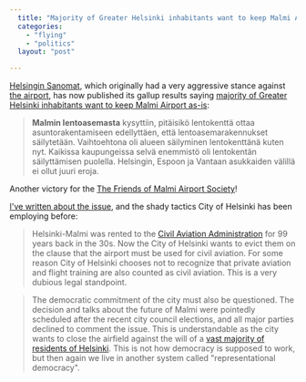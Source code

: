 ```yaml
---
  title: "Majority of Greater Helsinki inhabitants want to keep Malmi Airport"
  categories: 
    - "flying"
    - "politics"
  layout: "post"

---
```

[Helsingin Sanomat][1], which originally had a very aggressive stance against [the airport][3], has now published its gallup results saying [majority of Greater Helsinki inhabitants want to keep Malmi Airport as-is][2]:

> __Malmin lentoasemasta__ kysyttiin, pit&auml;isik&ouml; lentokentt&auml; ottaa asuntorakentamiseen edellytt&auml;en, ett&auml; lentoasemarakennukset s&auml;ilytet&auml;&auml;n. Vaihtoehtona oli alueen s&auml;ilyminen lentokentt&auml;n&auml; kuten nyt. Kaikissa kaupungeissa selv&auml; enemmist&ouml; oli lentokent&auml;n s&auml;ilytt&auml;misen puolella. Helsingin, Espoon ja Vantaan asukkaiden v&auml;lill&auml; ei ollut juuri eroja.

Another victory for the [The Friends of Malmi Airport Society][4]!

[I've written about the issue][5], and the shady tactics City of Helsinki has been employing before:

> Helsinki-Malmi was rented to the [Civil Aviation Administration][6] for 99 years back in the 30s. Now the City of Helsinki wants to evict them on the clause that the airport must be used for civil aviation. For some reason City of Helsinki chooses not to recognize that private aviation and flight training are also counted as civil aviation. This is a very dubious legal standpoint.

> The democratic commitment of the city must also be questioned. The decision and talks about the future of Malmi were pointedly scheduled after the recent city council elections, and all major parties declined to comment the issue. This is understandable as the city wants to close the airfield against the will of a [vast majority of residents of Helsinki][7]. This is not how democracy is supposed to work, but then again we live in another system called "representational democracy". 

[1]: http://www.helsinginsanomat.fi/
[2]: http://www.helsinginsanomat.fi/uutiset/tuoreet/artikkeli/Santahaminan+varuskunta+ja+Malmin+kentt%C3%A4+halutaan+s%C3%A4ilytt%C3%A4%C3%A4/1135218258097
[3]: http://www.ilmailulaitos.fi/lentoasema_helsinki-malmi
[4]: http://www.pelastamalmi.org/en/index.html
[5]: http://bergie.iki.fi/midcom-permalink-ecc932ef4d3f17fd537129d11f4894d6
[6]: http://www.ilmailulaitos.fi/
[7]: http://www.pelastamalmi.org/en/reading/gallup.html
